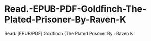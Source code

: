 # Read.-EPUB-PDF-Goldfinch-The-Plated-Prisoner-By-Raven-K
Read. [EPUB/PDF] Goldfinch (The Plated Prisoner By : Raven K
